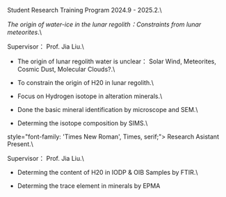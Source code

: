  Student Research Training Program <span class="year">2024.9 - 2025.2</span>.\

<i>The origin of water-ice in the lunar regolith：Constraints from lunar meteorites</i>.\
 
Supervisor： Prof. Jia Liu.\

- The origin of lunar regolith water is unclear： Solar Wind, Meteorites, Cosmic Dust, Molecular Clouds?.\

- To constrain the origin of H20 in lunar regolith.\
         
- Focus on Hydrogen isotope in alteration minerals.\
           
- Done the basic mineral identification by microscope and SEM.\
           
- Determing the isotope composition by SIMS.\
             

                    
style="font-family: 'Times New Roman', Times, serif;">  Research Asistant <span class="year">Present</span>.\
              
Supervisor： Prof. Jia Liu.\
           
- Determing the content of H20 in IODP & OIB Samples by FTIR.\
            
- Determing the trace element in minerals by EPMA 

